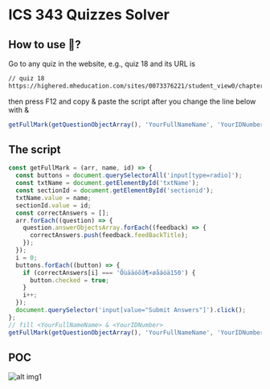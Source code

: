 # ICS 343 Quizzes Solver

## How to use 🤔?

Go to any quiz in the website, e.g., quiz 18 and its URL is

```md
// quiz 18
https://highered.mheducation.com/sites/0073376221/student_view0/chapter18/quizzes.html
```

then press F12 and copy & paste the script after you change the line below with <YourFullNameName> & <YourIDNumber>

```javascript
getFullMark(getQuestionObjectArray(), 'YourFullNameName', 'YourIDNumber');
```

## The script

```javascript
const getFullMark = (arr, name, id) => {
  const buttons = document.querySelectorAll('input[type=radio]');
  const txtName = document.getElementById('txtName');
  const sectionId = document.getElementById('sectionid');
  txtName.value = name;
  sectionId.value = id;
  const correctAnswers = [];
  arr.forEach((question) => {
    question.answerObjectsArray.forEach((feedback) => {
      correctAnswers.push(feedback.feedBackTitle);
    });
  });
  i = 0;
  buttons.forEach((button) => {
    if (correctAnswers[i] === 'Õùääóõâ¶×øåáóä150') {
      button.checked = true;
    }
    i++;
  });
  document.querySelector('input[value="Submit Answers"]').click();
};
// fill <YourFullNameName> & <YourIDNumber>
getFullMark(getQuestionObjectArray(), 'YourFullNameName', 'YourIDNumber');
```

## POC

![alt img1](https://github.com/q4q0/ICS-343-Quizzes-Solver/blob/master/assets/img1.png?raw=true)

